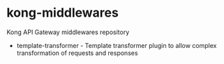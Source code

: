 # kong-middlewares
Kong API Gateway middlewares repository

- template-transformer - Template transformer plugin to allow complex transformation of requests and responses